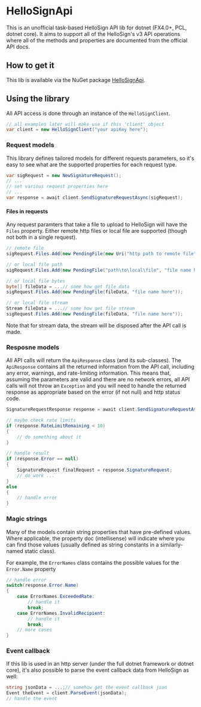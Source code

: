 # HelloSignApi
This is an unofficial task-based HelloSign API lib for dotnet (FX4.0+, PCL, dotnet core).
It aims to support all of the HelloSign's v3 API operations
where all of the methods and properties are documented from the official API docs.


## How to get it
This lib is available via the NuGet package 
[HelloSignApi](https://www.nuget.org/packages/hellosignapi).


## Using the library
All API access is done through an instance of the `HelloSignClient`.
```cs
// all examples later will make use if this 'client' object
var client = new HelloSignClient("your apiKey here");
```

### Request models
This library defines tailored models for different requests parameters,
so it's easy to see what are the supported properties for each 
request type.
```cs
var sigRequest = new NewSignatureRequest();
// ...
// set various request properties here
// ...
var response = await client.SendSignatureRequestAsync(sigRequest);
```

#### Files in requests
Any request paramters that take a file to upload to HelloSign will have the `Files` property.
Either remote http files or local file are supported (though not both in a single request).

```cs
// remote file
sigRequest.Files.Add(new PendingFile(new Uri("http path to remote file"), "file name here"));

// or local file path
sigRequest.Files.Add(new PendingFile("path\to\local\file", "file name here"));

// or local file bytes
byte[] fileData = ...// some how get file data
sigRequest.Files.Add(new PendingFile(fileData, "file name here"));

// or local file stream
Stream fileData = ...// some how get file stream
sigRequest.Files.Add(new PendingFile(fileData, "file name here"));
```

Note that for stream data, the stream will be disposed after the API call is made.


### Resposne models
All API calls will return the `ApiResponse` class (and its sub-classes).
The `ApiResponse` contains all the returned information from the API call,
including any error, warnings, and rate-limiting information.
This means that, assuming the parameters are valid and there are no network errors, 
all API calls will not throw an `Exception` and you will need to handle the returned response
as appropriate based on the error (if not null) and http status code.
```cs
SignatureRequestResponse response = await client.SendSignatureRequestAsync(sigRequest);

// maybe check rate limits
if (response.RateLimitRemaining < 10)
{
    // do something about it
}

// handle result
if (response.Error == null) 
{
    SignatureRequest finalRequest = response.SignatureRequest;
    // do work ...
} 
else 
{
    // handle error
}


```

### Magic strings
Many of the models contain string properties that have pre-defined values.
Where applicable, the property doc (intellisense) will indicate where you can find those values
(usually defined as string constants in a similarly-named static class). 

For example, the `ErrorNames` class contains the possible values for the `Error.Name` property
```cs
// handle error
switch(response.Error.Name)
{
    case ErrorNames.ExceededRate:
        // handle it
        break;
    case ErrorNames.InvalidRecipient:
        // handle it
        break;
    // more cases
}


```



### Event callback
If this lib is used in an http server (under the full dotnet framework or dotnet core), 
it's also possible to parse the event callback data from HelloSign as well:
```cs
string jsonData = ...;// somehow get the event callback json
Event theEvent = client.ParseEvent(jsonData);
// handle the event
```
